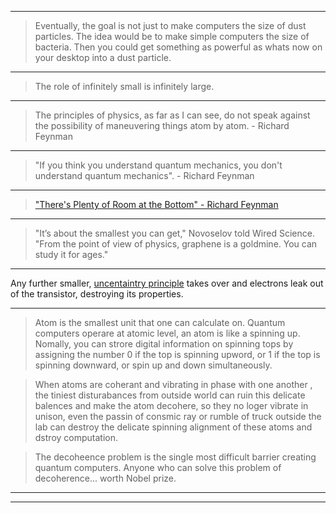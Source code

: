 -----------

> Eventually, the goal is not just to make computers the size of dust particles. The idea would be to make simple computers the size of bacteria. Then you could get something as powerful as whats now on your desktop into a dust particle.

------------

> The role of infinitely small is infinitely large.

-----------------

> The principles of physics, as far as I can see, do not speak against the possibility of maneuvering things atom by atom. - Richard Feynman

---------- 

> "If you think you understand quantum mechanics, you don't understand quantum mechanics". -  Richard Feynman
----------

>  ["There's Plenty of Room at the Bottom"  - Richard Feynman](https://www.youtube.com/watch?v=4eRCygdW--c)

---------

> "It’s about the smallest you can get," Novoselov told Wired Science. "From the point of view of physics, graphene is a goldmine. You can study it for ages."

---------

Any further smaller, [uncentaintry principle](https://en.wikipedia.org/wiki/Uncertainty_principle) takes over and electrons leak out of the transistor, destroying its properties.

----------

> Atom is the smallest unit that one can calculate on. Quantum computers operare at atomic level, an atom is like a spinning up. Nomally, you can strore digital information on spinning tops by assigning the number 0 if the top is spinning upword, or 1 if the top is spinning downward, or spin up and down simultaneously.

> When atoms are coherant and vibrating in phase with one another , the tiniest disturabances from outside world can ruin this delicate balences and make the atom decohere, so they no loger vibrate in unison, even the passin of consmic ray or rumble of truck outside the lab can destroy the delicate spinning alignment of these atoms and dstroy computation.

> The decoheence problem is the single most difficult barrier creating quantum computers. Anyone who can solve this problem of decoherence... worth Nobel prize.


------------
--------------

![]()
-----------
![]()
-----------
![]()
-----------
![]()
-----------
![]()
-----------
![]()
-----------
![]()
-----------
![]()
-----------
![]()
-----------
![]()
-----------
![]()
-----------
![]()
-----------
![]()
-----------
![]()
-----------
![]()
-----------

